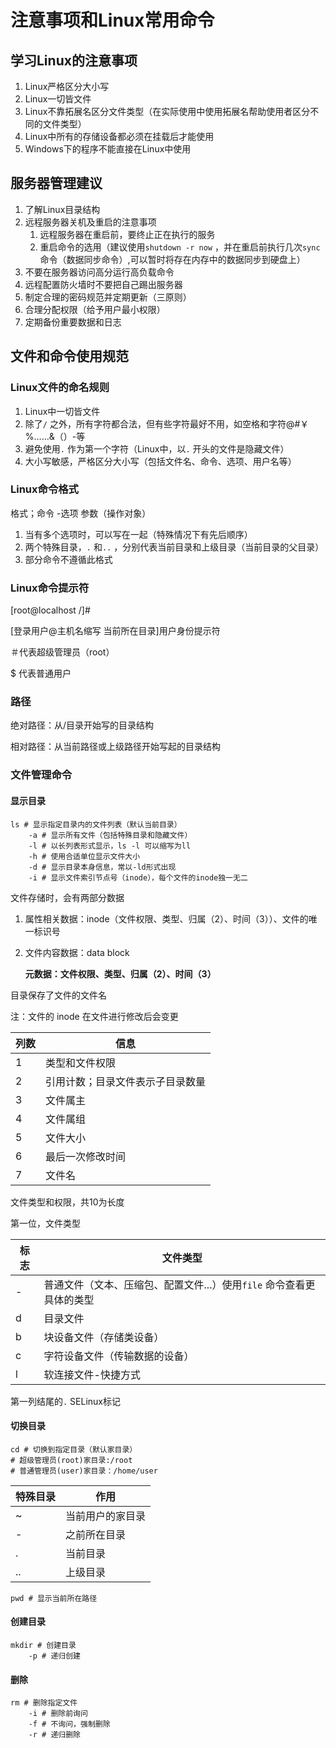 # 注意事项和Linux常用命令

## 学习Linux的注意事项

1.  Linux严格区分大小写
2.  Linux一切皆文件
3.  Linux不靠拓展名区分文件类型（在实际使用中使用拓展名帮助使用者区分不同的文件类型）
4.  Linux中所有的存储设备都必须在挂载后才能使用
5.  Windows下的程序不能直接在Linux中使用

## 服务器管理建议

1.  了解Linux目录结构
2.  远程服务器关机及重启的注意事项
    1.  远程服务器在重启前，要终止正在执行的服务
    2.  重启命令的选用（建议使用`shutdown -r now` ，并在重启前执行几次`sync` 命令（数据同步命令）,可以暂时将存在内存中的数据同步到硬盘上）
3.  不要在服务器访问高分运行高负载命令
4.  远程配置防火墙时不要把自己踢出服务器
5.  制定合理的密码规范并定期更新（三原则）
6.  合理分配权限（给予用户最小权限）
7.  定期备份重要数据和日志

## 文件和命令使用规范

### Linux文件的命名规则

1.  Linux中一切皆文件
2.  除了`/` 之外，所有字符都合法，但有些字符最好不用，如空格和字符@#￥%……&（）-等
3.  避免使用`.` 作为第一个字符（Linux中，以`.` 开头的文件是隐藏文件）
4.  大小写敏感，严格区分大小写（包括文件名、命令、选项、用户名等）

### Linux命令格式

格式；命令 -选项 参数（操作对象）

1.  当有多个选项时，可以写在一起（特殊情况下有先后顺序）
2.  两个特殊目录，`.` 和`..` ，分别代表当前目录和上级目录（当前目录的父目录）
3.  部分命令不遵循此格式

### Linux命令提示符

[root@localhost /]#

[登录用户@主机名缩写 当前所在目录]用户身份提示符

＃代表超级管理员（root）

$ 代表普通用户

### 路径

绝对路径：从/目录开始写的目录结构

相对路径：从当前路径或上级路径开始写起的目录结构

### 文件管理命令

#### 显示目录

~~~shell
ls # 显示指定目录内的文件列表（默认当前目录）
	-a # 显示所有文件（包括特殊目录和隐藏文件）
	-l # 以长列表形式显示，ls -l 可以缩写为ll
	-h # 使用合适单位显示文件大小
	-d # 显示目录本身信息，常以-ld形式出现
	-i # 显示文件索引节点号（inode），每个文件的inode独一无二
~~~

文件存储时，会有两部分数据

1.  属性相关数据：inode（文件权限、类型、归属（2）、时间（3））、文件的唯一标识号

2.  文件内容数据：data block

    **元数据：文件权限、类型、归属（2）、时间（3）**

目录保存了文件的文件名

注：文件的 inode 在文件进行修改后会变更

| 列数 | 信息                             |
| ---- | -------------------------------- |
| 1    | 类型和文件权限                   |
| 2    | 引用计数；目录文件表示子目录数量 |
| 3    | 文件属主                         |
| 4    | 文件属组                         |
| 5    | 文件大小                         |
| 6    | 最后一次修改时间                 |
| 7    | 文件名                           |

文件类型和权限，共10为长度

第一位，文件类型

| 标志 | 文件类型                                                     |
| ---- | ------------------------------------------------------------ |
| -    | 普通文件（文本、压缩包、配置文件...）使用`file` 命令查看更具体的类型 |
| d    | 目录文件                                                     |
| b    | 块设备文件（存储类设备）                                     |
| c    | 字符设备文件（传输数据的设备）                               |
| l    | 软连接文件-快捷方式                                          |



第一列结尾的`.` SELinux标记

#### 切换目录

~~~shell
cd # 切换到指定目录（默认家目录）
# 超级管理员(root)家目录:/root
# 普通管理员(user)家目录：/home/user
~~~

| 特殊目录 | 作用             |
| -------- | ---------------- |
| ~        | 当前用户的家目录 |
| -        | 之前所在目录     |
| .        | 当前目录         |
| ..       | 上级目录         |

~~~shell
pwd # 显示当前所在路径
~~~

#### 创建目录

~~~shell
mkdir # 创建目录
	-p # 递归创建
~~~

#### 删除

~~~shell
rm # 删除指定文件
	-i # 删除前询问
	-f # 不询问，强制删除
	-r # 递归删除
~~~





